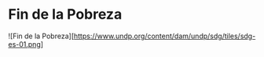 # Fin de la Pobreza
![Fin de la Pobreza][https://www.undp.org/content/dam/undp/sdg/tiles/sdg-es-01.png]
